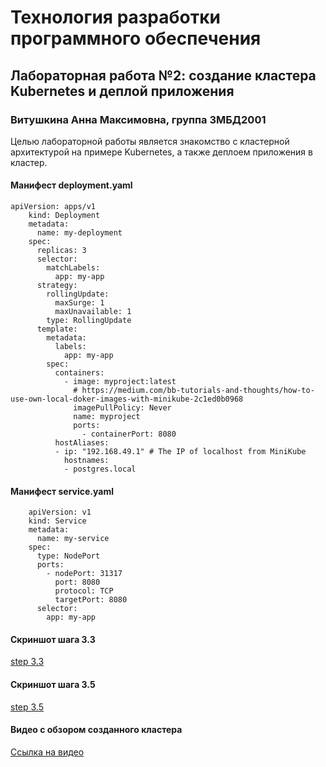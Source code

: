 # Технология разработки программного обеспечения
## Лабораторная работа №2: создание кластера Kubernetes и деплой приложения
### Витушкина Анна Максимовна, группа 3МБД2001
Целью лабораторной работы является знакомство с кластерной архитектурой на примере Kubernetes, а также деплоем приложения в кластер.
#### Манифест deployment.yaml
```
apiVersion: apps/v1
    kind: Deployment
    metadata:
      name: my-deployment
    spec:
      replicas: 3
      selector:
        matchLabels:
          app: my-app
      strategy:
        rollingUpdate:
          maxSurge: 1
          maxUnavailable: 1
        type: RollingUpdate
      template:
        metadata:
          labels:
            app: my-app
        spec:
          containers:
            - image: myproject:latest
              # https://medium.com/bb-tutorials-and-thoughts/how-to-use-own-local-doker-images-with-minikube-2c1ed0b0968
              imagePullPolicy: Never 
              name: myproject
              ports:
                - containerPort: 8080
          hostAliases:
          - ip: "192.168.49.1" # The IP of localhost from MiniKube
            hostnames:
            - postgres.local
```
#### Манифест service.yaml
```
    apiVersion: v1
    kind: Service
    metadata:
      name: my-service
    spec:
      type: NodePort
      ports:
        - nodePort: 31317
          port: 8080
          protocol: TCP
          targetPort: 8080
      selector:
        app: my-app
```
#### Скриншот шага 3.3
[step 3.3](http://prntscr.com/vep8nx)
#### Скриншот шага 3.5
[step 3.5](http://prntscr.com/vepbhi)
#### Видео с обзором созданного кластера
[Ссылка на видео](https://yadi.sk/i/IfOZb9WoJWxlZw)
